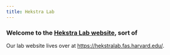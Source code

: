 ```yaml
---
title: Hekstra Lab
---
```

### Welcome to the [Hekstra Lab website](https://hekstralab.fas.harvard.edu/), sort of

Our lab website lives over at https://hekstralab.fas.harvard.edu/.
